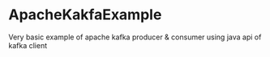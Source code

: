 # ApacheKakfaExample
Very basic example of apache kafka producer &amp; consumer using java api of kafka client
